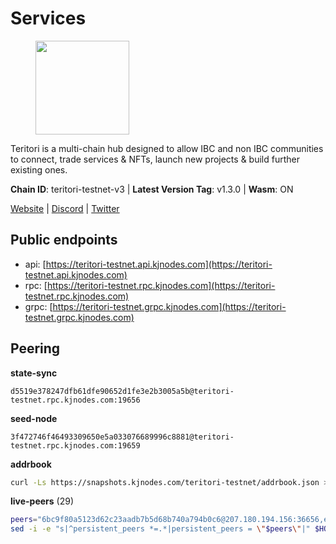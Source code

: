 # Services

<figure><img src="https://raw.githubusercontent.com/kj89/testnet_manuals/main/pingpub/logos/teritori.png" width="150" alt=""><figcaption></figcaption></figure>

Teritori is a multi-chain hub designed to allow IBC and non IBC communities  to connect, trade services & NFTs, launch new projects & build further existing ones.

**Chain ID**: teritori-testnet-v3 | **Latest Version Tag**: v1.3.0 | **Wasm**: ON

[Website](https://teritori.com) | [Discord](https://discord.gg/teritori) | [Twitter](https://twitter.com/TeritoriNetwork)


## Public endpoints

* api: [https://teritori-testnet.api.kjnodes.com](https://teritori-testnet.api.kjnodes.com)
* rpc: [https://teritori-testnet.rpc.kjnodes.com](https://teritori-testnet.rpc.kjnodes.com)
* grpc: [https://teritori-testnet.grpc.kjnodes.com](https://teritori-testnet.grpc.kjnodes.com)

## Peering

**state-sync**

```text
d5519e378247dfb61dfe90652d1fe3e2b3005a5b@teritori-testnet.rpc.kjnodes.com:19656
```

**seed-node**

```text
3f472746f46493309650e5a033076689996c8881@teritori-testnet.rpc.kjnodes.com:19659
```

**addrbook**
```bash
curl -Ls https://snapshots.kjnodes.com/teritori-testnet/addrbook.json > $HOME/.teritorid/config/addrbook.json
```

**live-peers** (29)
```bash
peers="6bc9f80a5123d62c23aadb7b5d68b740a794b0c6@207.180.194.156:36656,e1c50c477202e2f37643d044a6cde3c913f42230@65.108.71.92:54256,5ae1012f9b0f4672d8152de903d115dd2f1a3ee3@65.21.170.3:27656,d5519e378247dfb61dfe90652d1fe3e2b3005a5b@65.109.68.190:19656,8ef4ef39a887861744717feacc350403387c4c56@65.109.38.54:21096,303666c503cd27161529692de701f5b2d3a2f043@65.109.23.114:15956,39a4dbd5a4199187bf4f6b30ac03156b3e3d7b29@65.21.139.170:20026,4ebfdac0d496be2407c02202e5ad6f226a11b37a@65.21.134.202:26736,3614bc766d73bebf6b73737b6690af60e7f0683e@65.108.206.118:46656,6a94690aa76f7ffbfa1ee93c50dddfb571f159b6@5.189.130.43:19656,69012ce642095e15f588ddb154327633bb2ecb9c@65.109.39.223:26656,d888e05bac5209df36bdeef3497c00c96367a04f@195.201.231.163:26656,ec0c58dbfe67a12ea16951134e29a6566ac05add@185.217.125.98:26656,0e51ebd10636b48b69625677a5154b839ff3f557@65.108.43.116:56107,e78cee0e46927e483212e0313a35da6cc9151ed5@65.109.28.219:15956,53f69cd52a4b633179b9e762cf8d51f6696a27f6@51.159.141.148:26656,3b539b6cff93fb3631d0a600a56ade3c6ca6bea3@51.79.28.170:26656,0d19829b0dd1fc324cfde1f7bc15860c896b7ac1@65.108.121.240:27656,c56b132be41b247c9f8fa1f2addaca57f9946e29@75.119.159.159:44656,7c6deaf1249610bf058f8f2127e0aa6241faa837@65.108.238.217:11054,31413c99357d0cfc48a46767ade171db2ea0205e@135.181.138.160:46656,e1b331c1f3cba509960c65d6c6bc9b49532bcbaa@65.109.85.170:27656,ac94097daec8a32d4ed3f074f26f214cedfbb541@85.173.112.154:26656,ccc59b8a55f9c6e7a24bd693e2796f781ea3a670@65.108.227.133:27656,c89ecc57dc30addb7e9032684916725c25b2a6c5@162.55.103.44:26656,a97eb7a4f3d857f1ff82265d2905fc0762a6bfd4@135.125.5.31:54256,625b814af9f535b91a92727138838fde0174faff@65.108.124.172:27656,15dd94f68c450da2c3b7c60b6364e3dce6f0cbf2@185.193.66.68:26641,bf100c1b6b44a6e96ab5691f3023cec3c27747fd@144.126.142.78:46656"
sed -i -e "s|^persistent_peers *=.*|persistent_peers = \"$peers\"|" $HOME/.teritorid/config/config.toml
```
